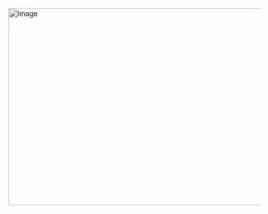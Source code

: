 <img width="691" height="397" alt="Image" src="https://github.com/user-attachments/assets/1e32afb2-72cf-4815-9515-817301609baf" />

